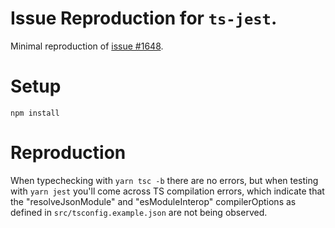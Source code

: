 # Issue Reproduction for `ts-jest`.

Minimal reproduction of [issue #1648](https://github.com/kulshekhar/ts-jest/issues/1648).

# Setup

```
npm install
```

# Reproduction

When typechecking with `yarn tsc -b` there are no errors, but when testing with
`yarn jest` you'll come across TS compilation errors, which indicate that the
"resolveJsonModule" and "esModuleInterop" compilerOptions as defined in
`src/tsconfig.example.json` are not being observed.
